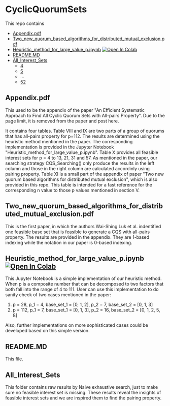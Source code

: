 # CyclicQuorumSets
This repo contains
 - [Appendix.pdf](./Appendix.pdf)
 - [Two_new_quorum_based_algorithms_for_distributed_mutual_exclusion.pdf](./Two_new_quorum_based_algorithms_for_distributed_mutual_exclusion.pdf)
 - [Heuristic_method_for_large_value_p.ipynb](./Heuristic_method_for_large_value_p.ipynb) [![Open In Colab](https://colab.research.google.com/assets/colab-badge.svg)](https://colab.research.google.com/github/YimingBian/CyclicQuorumSets/blob/main/Heuristic_method_for_large_value_p.ipynb)
 - [README.MD](./README.MD)
 - [All_Interest_Sets](./All_Interest_Sets)
   - [4](./All_Interest_Sets/4)
   - [5](./All_Interest_Sets/5)
   - ...
   - [52](./All_Interest_Sets/52)

## Appendix.pdf

This used to be the appendix of the paper "An Efficient Systematic Approach to Find All Cyclic Quorum Sets with All-pairs Property". Due to the page limit, it is removed from the paper and post here. 

It contains four tables. Table VIII and IX are two parts of a group of quorums that has all-pairs property for p=112. The results are determined using the heuristic method mentioned in the paper. The corresponding implementation is provided in the Jupyter Notebook "Heuristic_method_for_large_value_p.ipynb". 
Table X provides all feasible interest sets for p = 4 to 13, 21, 31 and 57. As mentioned in the paper, our searching strategy CQS_Searching() only produce the results in the left column and those in the right column are calculated accordinly using pairing property.
Table XI is a small part of the appendix of paper "Two new quorum based algorithms for distributed mutual exclusion", which is also provided in this repo. This table is intended for a fast reference for the corresponding n value to those p values mentioned in section V.

## Two_new_quorum_based_algorithms_for_distributed_mutual_exclusion.pdf

This is the first paper, in which the authors Wai-Shing Luk et al. indentified one feasible base set that is feasible to generate a CQS with all-pairs property. The results are provided in the appendix. They are 1-based indexing while the notation in our paper is 0-based indexing.

## Heuristic_method_for_large_value_p.ipynb [![Open In Colab](https://colab.research.google.com/assets/colab-badge.svg)](https://colab.research.google.com/github/YimingBian/CyclicQuorumSets/blob/main/Heuristic_method_for_large_value_p.ipynb)

This Jupyter Notebook is a simple implementation of our heuristic method. When p is a composite number that can be decomposed to two factors that both fall into the range of 4 to 111. User can use this implementation to do sanity check of two cases mentioned in the paper: 
1) p = 28, p_1 = 4, base_set_1 = [0, 1, 2], p_2 = 7, base_set_2 = [0, 1, 3]
2) p = 112, p_1 = 7, base_set_1 = [0, 1, 3], p_2 = 16, base_set_2 = [0, 1, 2, 5, 8]
  
Also, further implementations on more sophisticated cases could be developed based on this simple version.

## README.MD
 
 This file.

## All_Interest_Sets
 
 This folder contains raw results by Naive exhaustive search, just to make sure no feasible interest set is missing. These results reveal the insights of feasible interest sets and we are inspired them to find the pairing property. 
